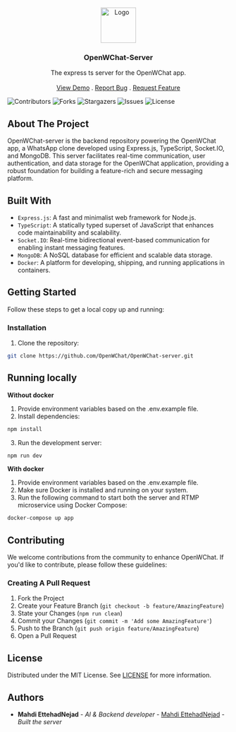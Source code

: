 <br/>
<p align="center">
  <a href="https://github.com/OpenWChat/OpenWChat-Server">
    <img src="https://cdn.jsdelivr.net/gh/devicons/devicon/icons/express/express-original.svg" alt="Logo" width="80" height="80">
  </a>

  <h3 align="center">OpenWChat-Server</h3>

  <p align="center">
    The express ts server for the OpenWChat app.
    <br/>
    <br/>
    <a href="https://github.com/OpenWChat/OpenWChat-Server">View Demo</a>
    .
    <a href="https://github.com/OpenWChat/OpenWChat-Server/issues">Report Bug</a>
    .
    <a href="https://github.com/OpenWChat/OpenWChat-Server/issues">Request Feature</a>
  </p>
</p>

![Contributors](https://img.shields.io/github/contributors/OpenWChat/OpenWChat-Server?color=dark-green) ![Forks](https://img.shields.io/github/forks/OpenWChat/OpenWChat-Server?style=social) ![Stargazers](https://img.shields.io/github/stars/OpenWChat/OpenWChat-Server?style=social) ![Issues](https://img.shields.io/github/issues/OpenWChat/OpenWChat-Server) ![License](https://img.shields.io/github/license/OpenWChat/OpenWChat-Server) 

## About The Project

OpenWChat-server is the backend repository powering the OpenWChat app, a WhatsApp clone developed using Express.js, TypeScript, Socket.IO, and MongoDB. This server facilitates real-time communication, user authentication, and data storage for the OpenWChat application, providing a robust foundation for building a feature-rich and secure messaging platform.

## Built With

- `Express.js`: A fast and minimalist web framework for Node.js.
- `TypeScript`: A statically typed superset of JavaScript that enhances code maintainability and scalability.
- `Socket.IO`: Real-time bidirectional event-based communication for enabling instant messaging features.
- `MongoDB`: A NoSQL database for efficient and scalable data storage.
- `Docker`: A platform for developing, shipping, and running applications in containers.

## Getting Started

Follow these steps to get a local copy up and running:

### Installation

1. Clone the repository:

```sh
git clone https://github.com/OpenWChat/OpenWChat-server.git
```

## Running locally

**Without docker**

1. Provide environment variables based on the .env.example file.
2. Install dependencies:

```bash
npm install
```

3. Run the development server:
```bash
npm run dev
```

**With docker**

1. Provide environment variables based on the .env.example file.
2. Make sure Docker is installed and running on your system.
3. Run the following command to start both the server and RTMP microservice using Docker Compose:

```bash
docker-compose up app
```

## Contributing

We welcome contributions from the community to enhance OpenWChat. If you'd like to contribute, please follow these guidelines:

### Creating A Pull Request

1. Fork the Project
2. Create your Feature Branch (`git checkout -b feature/AmazingFeature`)
3. State your Changes (`npm run clean`)
4. Commit your Changes (`git commit -m 'Add some AmazingFeature'`)
5. Push to the Branch (`git push origin feature/AmazingFeature`)
6. Open a Pull Request

## License

Distributed under the MIT License. See [LICENSE](https://github.com/OpenWChat/OpenWChat-Server/master/LICENSE.md) for more information.

## Authors

* **Mahdi EttehadNejad** - *AI & Backend developer* - [Mahdi EttehadNejad](https://github.com/Mahdi-Eth) - *Built the server*
